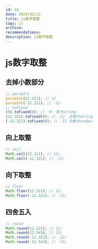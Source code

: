 ```yaml
---
id: 13
date: 2024/02/12
title: js数字取整
tags: js
archive: 
recommendations:
description: js数字取整
---
```


# js数字取整

## 去掉小数部分

```js
// parseInt
parseInt(12.321); // 12
parseInt(-12.321); // -12
// toFixed
(0).toFixed(0); // '0' 零为string
(12.321).toFixed(0); // '12' 正数为string
(-12.321).toFixed(0); // -12 负数为number
```

## 向上取整

```js
// ceil
Math.ceil(12.321); // 13;
Math.ceil(-12.321); // -12;
```

## 向下取整

```js
// floor
Math.floor(12.321); // 12;
Math.floor(-12.321); // -13;
```

## 四舍五入

```js
// round
Math.round(12.321); // 12;
Math.round(12.543); // 13;
Math.round(-12.321); // -12;
Math.round(-12.543); // -13;
```
